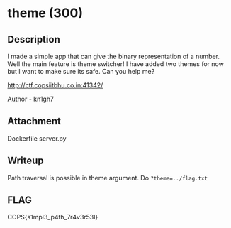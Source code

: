# theme (300)

## Description
I made a simple app that can give the binary representation of a number. Well the main feature is theme switcher! I have added two themes for now but I want to make sure its safe. Can you help me?

http://ctf.copsiitbhu.co.in:41342/

Author - kn1gh7

## Attachment
Dockerfile
server.py

## Writeup
Path traversal is possible in theme argument. Do `?theme=../flag.txt`

## FLAG
COPS{s1mpl3_p4th_7r4v3r53l}

